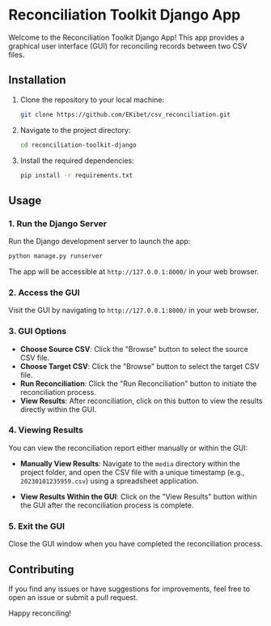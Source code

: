 
# Reconciliation Toolkit Django App

Welcome to the Reconciliation Toolkit Django App! This app provides a graphical user interface (GUI) for reconciling records between two CSV files.

## Installation

1. Clone the repository to your local machine:

   ```bash
   git clone https://github.com/EKibet/csv_reconciliation.git
   ```

2. Navigate to the project directory:

   ```bash
   cd reconciliation-toolkit-django
   ```

3. Install the required dependencies:

   ```bash
   pip install -r requirements.txt
   ```

## Usage

### 1. Run the Django Server

Run the Django development server to launch the app:

```bash
python manage.py runserver
```

The app will be accessible at `http://127.0.0.1:8000/` in your web browser.

### 2. Access the GUI

Visit the GUI by navigating to `http://127.0.0.1:8000/` in your web browser.

### 3. GUI Options

- **Choose Source CSV**: Click the "Browse" button to select the source CSV file.
- **Choose Target CSV**: Click the "Browse" button to select the target CSV file.
- **Run Reconciliation**: Click the "Run Reconciliation" button to initiate the reconciliation process.
- **View Results**: After reconciliation, click on this button to view the results directly within the GUI.

### 4. Viewing Results

You can view the reconciliation report either manually or within the GUI:

- **Manually View Results**: Navigate to the `media` directory within the project folder, and open the CSV file with a unique timestamp (e.g., `20230101235959.csv`) using a spreadsheet application.

- **View Results Within the GUI**: Click on the "View Results" button within the GUI after the reconciliation process is complete.

### 5. Exit the GUI

Close the GUI window when you have completed the reconciliation process.

## Contributing

If you find any issues or have suggestions for improvements, feel free to open an issue or submit a pull request.

Happy reconciling!
